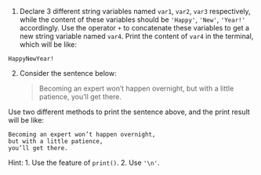 1. Declare 3 different string variables named `var1`, `var2`, `var3` respectively, while the content of these variables should be `'Happy'`, `'New'`, `'Year!'` accordingly. Use the operator `+` to concatenate these variables to get a new string variable named `var4`. Print the content of `var4` in the terminal, which will be like:
```
HappyNewYear!
```

2. Consider the sentence below:

   > Becoming an expert won’t happen overnight, but with a little patience, you’ll get there.

Use two different methods to print the sentence above, and the print result will be like:
```
Becoming an expert won’t happen overnight, 
but with a little patience, 
you’ll get there.
```
Hint: 1. Use the feature of `print()`. 2. Use `'\n'`.
